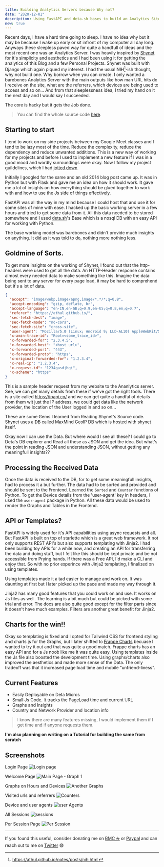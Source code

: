 ```yaml
---
title: Building Analytics Servers because Why not?
date: "2020-12-01"
description: Using FastAPI and deta.sh bases to build an Analytics Site from scratch
new: true
---
```

Recent days, I have a hard time going to sleep. I have no idea why but it may be because I wake up early or sit infront of my computer all day long. Anyways these sleepless paved way for quite a handfull of ideas and the most recent one was an Analytics Server. 
I was heavily inspired by [Shynet](https://github.com/milesmcc/shynet) for it's simplicity and aesthetics and I had been using it for getting the analytics of this Blog and a few Personal Projects. Shynet was built with Django which again piqued my interest.
I had the usual NIH[^1]-ish thought, why not build one. Why borrow when you can create. I only wanted a barebones Analytics Server with the main outputs like how man URL hits do I receive on the site, what are the referrers, which devices are being used to access and so on... 
And from that sleeplessness idea, I tried my hand on it the next day and I would say I succeeded.

The core is hacky but it gets the Job done. 

> You can find the whole source code [here](https://github.com/athul/jimbru).

## Starting to start 

I tend to work on my side projects between my Google Meet classes and I tend to be lazy most of the time. Reduce the complexity, reduce the dependency and reduce unwanted additions. This is a new way of working for my projects and before I used to implement a new feature if I was in a good mood and wordly surroundings were okay. Now I follow my project guildelines, which I had [jotted down](https://athul.github.io/notes/posts/project.html). 

Initially I googled for the same and an old 2014 blog post came up. It was in Python but with Flask and gave me an idea on how it should work. It gave me a lot of insights on how everything should be glued together to work with and how to use the Js side of things effectively.

FastAPI was all the way in my mind because I could host that and use it for some sites of mine with ease. I hacked up the basic working server in a few hours and tried to get some data from it. All this data needed to be stored somewhere and I used [deta.sh](https://deta.sh)'s Base which is a nosql DB with an easy API for working with Python. 

The base working model was barebones and didn't provide much insights on anything. It did as it was told to do, nothing more nothing less.

## Goldmine of Sorts.

To get more insights on the working of Shynet, I found out that the http-headers were used to get all the data. An HTTP-Header response contains almost every needed data to make something like this. Imagine the data being sent to any server for every page load, it may be hard to comprehend but it's a lot of data.  
```json
{
  "accept": "image/webp,image/apng,image/*,*/*;q=0.8",
  "accept-encoding": "gzip, deflate, br",
  "accept-language": "en-IN,en-GB;q=0.9,en-US;q=0.8,en;q=0.7",
  "referer": "https://athul.github.io/",
  "sec-fetch-dest": "image",
  "sec-fetch-mode": "no-cors",
  "sec-fetch-site": "cross-site",
  "user-agent": "Mozilla/5.0 (Linux; Android 9; LLD-AL10) AppleWebKit/537.36 (KHTML, like Gecko) Chrome/84.0.4147.125 Mobile Safari/537.36",
  "x-amzn-trace-id": "Root=<some_trace_id>",
  "x-forwarded-for": "2.3.4.5",
  "x-forwarded-host": "<host_url>",
  "x-forwarded-port": "443",
  "x-forwarded-proto": "https",
  "x-original-forwarded-for": "1.2.3.4",
  "x-real-ip": "1.2.3.4",
  "x-request-id": "1234gasdjhgi",
  "x-scheme": "https"
}
```
This is a sample header request from my website to the Ananlytics server. See, we can get many details from these if we've got the right tools. There is a site called https://ipapi.co/ and we can get quite a handful of details from them wit just the IP address, we could get data like the network provider, the location of the User logged in and so on...

These are some Gems I learned from Reading Shynet's Source code. Shynet uses a DB called MaxMind GeoIP DB which is hosted with shynet itself. 

Okay now I can use the Data. But where would I see all these? I could go to Deta's DB explorer and Read all these as JSON and get the idea. But what's the point in reading JSON and understanding JSON, without getting any meaningfull insights??

## Processing the Received Data
Once the data is received to the DB, for to get some meaningfull insights, had to process it a but further. The data had to be sorted and provided and should be sent to the Frontend.
Learned the `Sorted` and `Counter` functions of Python. To get the Device details from the 'user-agent' key in headers, I used the `user-agent` package in Python. All these data would be used to render the Graphs and Tables in the Frontend.


## API or Templates?
FastAPI is widely used for it's API capabilities using async requests and all. But FastAPI is built on top of starlette which is a great web framework. It not only supports REST API's but also supports templating with Jinja2. I had been building toy APIs for a while now, and creating an API for transferring the data and doing stuff, but I felt like this should be kept private and be not accessible from Prying hands. If there was a Free API, I'd make a CLI and enjoy that. So with no prior experince with Jinja2 templating, I finalized on using templates.

Using templates made it a tad easier to manage and work on. It was daunting at first but I later picked up the pace and made my way through it.

Jinja2 has many good features that you could work on and use. It works on Js files as well. The learning is a bit much but could be picked with some trial and error. The docs are also quite good except for the filter parts since it doesn't have much examples. Filters are another great benefit for Jinja2.

## Charts for the win!!
Okay so templating is fixed and I opted for Tailwind CSS for frontend styling and charts.js for the Graphs, but I later shifted to [Frappe Charts](https://frappe.io/charts) becuase I wanted to try it out and that was quite a good match. Frappe charts has an easy API and for a Js noob like me it was quite easy.
Using templates inside the Js file also boosted the development time. Using graphs/charts also improved the aesthetics and made more sense of the Data. The only tradeoff was that it increased page load time and mobile "unfriend-liness".

## Current Features
- Easily Deployable on Deta Micros
- Small Js Code. It tracks the PageLoad time and current URL
- Graphs and Insights
- Country and Network Provider and location info

> I know there are many features missing, I would implement them if I get time and if anyone requests them.

**I'm also planning on writing on a Tutorial for building the same from scratch**

## Screenshots

Login Page
![Login page](https://i.imgur.com/RMrl7Ra.png)

Welcome Page
![Main Page - Graph 1](https://i.imgur.com/ehGrsLT.png)

Graphs on Hours and Devices
![Another Graphs](https://i.imgur.com/za32htT.png)

Visited urls and referrers
![Counters](https://i.imgur.com/YTevkH8.png)

Device and user agents
![user Agents](https://i.imgur.com/7PZq091.png)

All Sessions
![sessions](https://i.imgur.com/j4TztQt.png)

Per Session Page
![Per Session](https://i.imgur.com/nbP8fT0.png)


---

If you found this useful, consider donating me on [BMC ☕️](https://www.buymeacoffee.com/athulca) or [Paypal](https://paypal.me/athulca) and can reach out to me on [Twitter](https://twitter.com/athulcajay) 😄

[^1]:https://athul.github.io/notes/posts/nih.html

